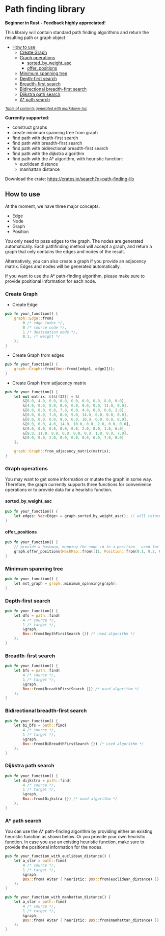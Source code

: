 # Path finding library

<b>Beginner in Rust - Feedback highly appreciated!</b>

This library will contain standard path finding algorithms and return the resulting path or graph object

- [How to use](#how-to-use)
  * [Create Graph](#create-graph)
  * [Graph operations](#graph-operations)
    + [sorted_by_weight_asc](#sorted-by-weight-asc)
    + [offer_positions](#offer-positions)
  * [Minimum spanning tree](#minimum-spanning-tree)
  * [Depth-first search](#depth-first-search)
  * [Breadth-first search](#breadth-first-search)
  * [Bidirectional breadth-first search](#bidirectional-breadth-first-search)
  * [Dijkstra path search](#dijkstra-path-search)
  * [A* path search](#a--path-search)

<small><i><a href='http://ecotrust-canada.github.io/markdown-toc/'>Table of contents generated with
markdown-toc</a></i></small>

<b>Currently supported</b>:

- construct graphs
- create minimum spanning tree from graph
- find path with depth-first search
- find path with breadth-first search
- find path with bidirectional breadth-first search
- find path with the dijkstra algorithm
- find path with the A* algorithm, with heuristic function:
  - euclidean distance
  - manhattan distance

Download the crate: https://crates.io/search?q=path-finding-lib

## How to use

At the moment, we have three major concepts:

- Edge
- Node
- Graph
- Position

You only need to pass edges to the graph. The nodes are generated automatically. Each pathfinding method will accept a
graph,
and return a graph that only contains the edges and nodes of the result.

Alternatively, you can also create a graph if you provide an adjacency matrix. Edges and nodes will be generated
automatically.

If you want to use the A* path-finding algorithm, please make sure to provide positional information for each node.

### Create Graph

- Create Edge

```rust
pub fn your_function() {
    graph::Edge::from(
        0 /* edge index */,
        0 /* source node */,
        1 /* destination node */,
        0.1, /* weight */
    );
}
```

- Create Graph from edges

```rust
pub fn your_function() {
    graph::Graph::from(Vec::from([edge1, edge2]));
}
```

- Create Graph from adjacency matrix

```rust
pub fn your_function() {
    let mut matrix: &[&[f32]] = &[
        &[0.0, 4.0, 0.0, 0.0, 0.0, 0.0, 0.0, 8.0, 0.0],
        &[4.0, 0.0, 8.0, 0.0, 0.0, 0.0, 0.0, 11.0, 0.0],
        &[0.0, 8.0, 0.0, 7.0, 0.0, 4.0, 0.0, 0.0, 2.0],
        &[0.0, 0.0, 7.0, 0.0, 9.0, 14.0, 0.0, 0.0, 0.0],
        &[0.0, 0.0, 0.0, 9.0, 0.0, 10.0, 0.0, 0.0, 0.0],
        &[0.0, 0.0, 4.0, 14.0, 10.0, 0.0, 2.0, 0.0, 0.0],
        &[0.0, 0.0, 0.0, 0.0, 0.0, 2.0, 0.0, 1.0, 6.0],
        &[8.0, 11.0, 0.0, 0.0, 0.0, 0.0, 1.0, 0.0, 7.0],
        &[0.0, 0.0, 2.0, 0.0, 0.0, 0.0, 6.0, 7.0, 0.0]
    ];

    graph::Graph::from_adjacency_matrix(matrix);
}
```

### Graph operations

You may want to get some information or mutate the graph in some way.
Therefore, the graph currently supports three functions for convenience operations or to provide data for a heuristic
function.

#### sorted_by_weight_asc

```rust
pub fn your_function() {
    let edges: Vec<Edge> = graph.sorted_by_weight_asc(); // will return a vector with edges ascending by weight 
}
```

#### offer_positions

```rust
pub fn your_function() {
    // provide a hashmap, mapping the node id to a position - used for a* pathfinding heuristics
    graph.offer_positions(HashMap::from([(1, Position::from(0.1, 0.2, 0.3))]));
}
```

### Minimum spanning tree

```rust
pub fn your_function() {
    let mst_graph = graph::minimum_spanning(graph);
}
```

### Depth-first search

```rust
pub fn your_function() {
    let dfs = path::find(
        4 /* source */,
        1 /* target */,
        &graph,
        Box::from(DepthFirstSearch {}) /* used algorithm */
    );
}
```

### Breadth-first search

```rust
pub fn your_function() {
    let bfs = path::find(
        4 /* source */,
        1 /* target */,
        &graph,
        Box::from(BreadthFirstSearch {}) /* used algorithm */
    );
}
```

### Bidirectional breadth-first search

```rust
pub fn your_function() {
    let bi_bfs = path::find(
        4 /* source */,
        1 /* target */,
        &graph,
        Box::from(BiBreadthFirstSearch {}) /* used algorithm */
    );
}
```

### Dijkstra path search

```rust
pub fn your_function() {
    let dijkstra = path::find(
        4 /* source */,
        1 /* target */,
        &graph,
        Box::from(Dijkstra {}) /* used algorithm */
    );
}
```

### A* path search
You can use the A* path-finding algorithm by providing either an existing heuristic function as shown below. Or you 
provide your own heuristic function. In case you use an existing heuristic function, make sure to provide the positional
information for the nodes.

```rust
pub fn your_function_with_euclidean_distance() {
    let a_star = path::find(
        4 /* source */,
        1 /* target */,
        &graph,
        Box::from( AStar { heuristic: Box::from(euclidean_distance) }), /* used algorithm + euclidean distance heuristic function */
    );
}
```

```rust
pub fn your_function_with_manhattan_distance() {
    let a_star = path::find(
        4 /* source */,
        1 /* target */,
        &graph,
        Box::from( AStar { heuristic: Box::from(manhattan_distance) }), /* used algorithm + manhattan distance heuristic function */
    );
}
```